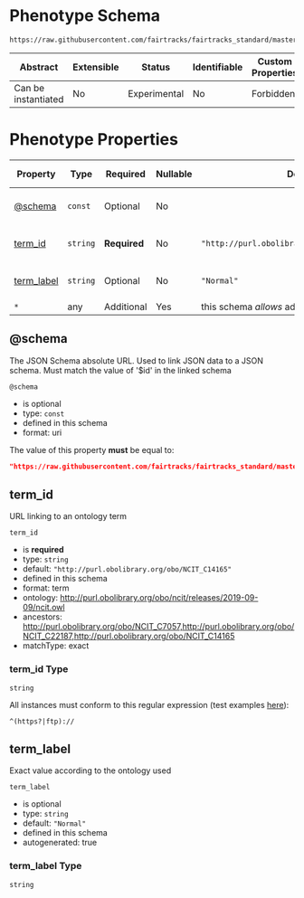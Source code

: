 # Phenotype Schema

```
https://raw.githubusercontent.com/fairtracks/fairtracks_standard/master/json/schema/fairtracks_phenotype.schema.json
```

| Abstract            | Extensible | Status       | Identifiable | Custom Properties | Additional Properties | Defined In                                                           |
| ------------------- | ---------- | ------------ | ------------ | ----------------- | --------------------- | -------------------------------------------------------------------- |
| Can be instantiated | No         | Experimental | No           | Forbidden         | Permitted             | [fairtracks_phenotype.schema.json](../json/schema/fairtracks_phenotype.schema.json) |

# Phenotype Properties

| Property                  | Type     | Required     | Nullable | Default                                        | Defined by              |
| ------------------------- | -------- | ------------ | -------- | ---------------------------------------------- | ----------------------- |
| [@schema](#schema)        | `const`  | Optional     | No       |                                                | Phenotype (this schema) |
| [term_id](#term_id)       | `string` | **Required** | No       | `"http://purl.obolibrary.org/obo/NCIT_C14165"` | Phenotype (this schema) |
| [term_label](#term_label) | `string` | Optional     | No       | `"Normal"`                                     | Phenotype (this schema) |
| `*`                       | any      | Additional   | Yes      | this schema _allows_ additional properties     |

## @schema

The JSON Schema absolute URL. Used to link JSON data to a JSON schema. Must match the value of '\$id' in the linked
schema

`@schema`

- is optional
- type: `const`
- defined in this schema
- format: uri

The value of this property **must** be equal to:

```json
"https://raw.githubusercontent.com/fairtracks/fairtracks_standard/master/json/schema/fairtracks_phenotype.schema.json"
```

## term_id

URL linking to an ontology term

`term_id`

- is **required**
- type: `string`
- default: `"http://purl.obolibrary.org/obo/NCIT_C14165"`
- defined in this schema
- format: term
- ontology: http://purl.obolibrary.org/obo/ncit/releases/2019-09-09/ncit.owl
- ancestors:
  http://purl.obolibrary.org/obo/NCIT_C7057,http://purl.obolibrary.org/obo/NCIT_C22187,http://purl.obolibrary.org/obo/NCIT_C14165
- matchType: exact

### term_id Type

`string`

All instances must conform to this regular expression (test examples
[here](<https://regexr.com/?expression=%5E(https%3F%7Cftp)%3A%2F%2F>)):

```regex
^(https?|ftp)://
```

## term_label

Exact value according to the ontology used

`term_label`

- is optional
- type: `string`
- default: `"Normal"`
- defined in this schema
- autogenerated: true

### term_label Type

`string`
